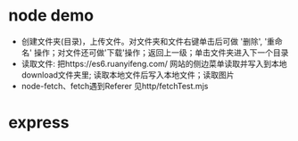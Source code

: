 # node demo
- 创建文件夹(目录)，上传文件。对文件夹和文件右键单击后可做 '删除', '重命名' 操作；对文件还可做'下载'操作；返回上一级；单击文件夹进入下一个目录
- 读取文件: 把https://es6.ruanyifeng.com/ 网站的侧边菜单读取并写入到本地download文件夹里; 读取本地文件后写入本地文件；读取图片
- node-fetch、fetch遇到Referer 见http/fetchTest.mjs

# express